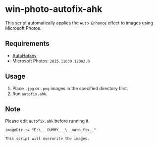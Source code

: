 # win-photo-autofix-ahk

This script automatically applies the `Auto Enhance` effect to images using Microsoft Photos.

## Requirements

- [AutoHotkey](https://www.autohotkey.com/)
- Microsoft Photos: `2025.11030.12002.0`


## Usage

1. Place `.jpg` or `.png` images in the specified directory first.
1. Run `autofix.ahk`.

## Note

Please edit `autofix.ahk` before running it.

```ahk
imageDir := "E:\___DUMMY___\__auto_fix__"
```

`This script will overwrite the images.`
